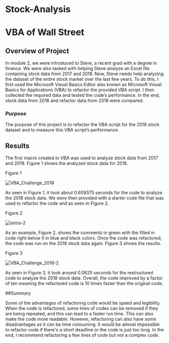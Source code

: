 # Stock-Analysis
# VBA of Wall Street

## Overview of Project 
In module 2, we were introduced to Steve, a recent grad with a degree in finance.  We were also tasked with helping Steve analyze an Excel file containing stock data from 2017 and 2018.  Now, Steve needs help analyzing the dataset of the entire stock market over the last few years.  To do this, I first used the Microsoft Visual Basics Editor also known as Microsoft Visual Basics for Applications (VBA) to refactor the provided VBA script. I then collected the required data and tested the code’s performance.  In the end, stock data from 2018 and refactor data from 2018 were compared.  

  ### *Purpose*
  The purpose of this project is to refactor the VBA script for the 2018 stock dataset and to measure this VBA script’s performance.

## Results
The first macro created in VBA was used to analyze stock data from 2017 and 2018. Figure 1 shows the analyzed stock data for 2018.

Figure 1

![VBA_Challenge_2018](https://user-images.githubusercontent.com/115508896/204389460-faff08b8-9ea3-4e50-b4a8-d3d6912a7dcd.png)

As seen in Figure 1, it took about 0.609375 seconds for the code to analyze the 2018 stock data.  We were then provided with a starter code file that was used to refactor the code and as seen in Figure 2.  

Figure 2

![extra-2](https://user-images.githubusercontent.com/115508896/204389482-4b9e740e-069d-4579-8010-171571d0427f.png)

As an example, Figure 2, shows the comments in green with the filled in code right below it in blue and black colors.  Once the code was refactored, the code was run on the 2018 stock data again.  Figure 3 shows the results.

Figure 3

![VBA_Challenge_2018-2](https://user-images.githubusercontent.com/115508896/204389513-c321c643-9e85-49e0-8439-476c4d2a7eae.png)

As seen in Figure 3, it took around 0.0625 seconds for the restructured code to analyze the 2018 stock data. Overall, the code improved by a factor of ten meaning the refactored code is 10 times faster than the original code. 

##Summary

Some of the advantages of refactoring code would be speed and legibility. When the code is refactored, some lines of codes can be removed if they are being repeated, and this can lead to a faster run time.  This can also make the code more readable.  However, refactoring can also have some disadvantages as it can be time consuming.  It would be almost impossible to refactor code if there's a short deadline or the code is just too long.  In the end, I recommend refactoring a few lines of code but not a complex code. 
